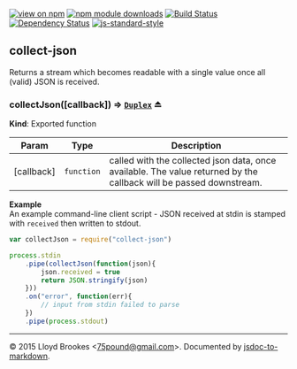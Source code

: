 [![view on npm](http://img.shields.io/npm/v/collect-json.svg)](https://www.npmjs.org/package/collect-json)
[![npm module downloads](http://img.shields.io/npm/dt/collect-json.svg)](https://www.npmjs.org/package/collect-json)
[![Build Status](https://travis-ci.org/75lb/collect-json.svg?branch=master)](https://travis-ci.org/75lb/collect-json)
[![Dependency Status](https://david-dm.org/75lb/collect-json.svg)](https://david-dm.org/75lb/collect-json)
[![js-standard-style](https://img.shields.io/badge/code%20style-standard-brightgreen.svg)](https://github.com/feross/standard)

<a name="module_collect-json"></a>
## collect-json
Returns a stream which becomes readable with a single value once all (valid) JSON is received.

<a name="exp_module_collect-json--collectJson"></a>
### collectJson([callback]) ⇒ <code>[Duplex](https://nodejs.org/api/stream.html#stream_class_stream_duplex)</code> ⏏
**Kind**: Exported function  

| Param | Type | Description |
| --- | --- | --- |
| [callback] | <code>function</code> | called with the collected json data, once available. The value returned by the callback will be passed downstream. |

**Example**  
An example command-line client script - JSON received at stdin is stamped with `received` then written to stdout.
```js
var collectJson = require("collect-json")

process.stdin
    .pipe(collectJson(function(json){
        json.received = true
        return JSON.stringify(json)
    }))
    .on("error", function(err){
        // input from stdin failed to parse
    })
    .pipe(process.stdout)
```

* * *

&copy; 2015 Lloyd Brookes \<75pound@gmail.com\>. Documented by [jsdoc-to-markdown](https://github.com/jsdoc2md/jsdoc-to-markdown).
